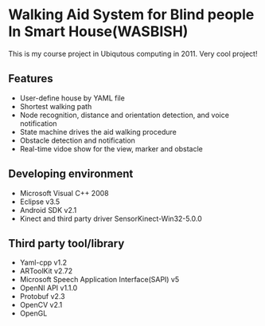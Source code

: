 # Walking Aid System for Blind people In Smart House(WASBISH)
This is my course project in Ubiqutous computing in 2011. Very cool project!

## Features
* User-define house by YAML file
* Shortest walking path
* Node recognition, distance and orientation detection, and voice notification
* State machine drives the aid walking procedure
* Obstacle detection and notification
* Real-time vidoe show for the view, marker and obstacle

## Developing environment
* Microsoft Visual C++ 2008
* Eclipse v3.5
* Android SDK v2.1
* Kinect and third party driver SensorKinect-Win32-5.0.0

## Third party tool/library
* Yaml-cpp v1.2
* ARToolKit v2.72
* Microsoft Speech Application Interface(SAPI) v5
* OpenNI API v1.1.0
* Protobuf v2.3
* OpenCV v2.1
* OpenGL
